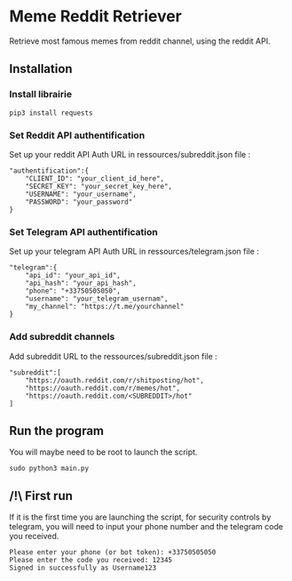 # Meme Reddit Retriever

Retrieve most famous memes from reddit channel, using the reddit API.

## Installation

### Install librairie
```pip3 install requests```

### Set Reddit API authentification 
Set up your reddit API Auth URL in ressources/subreddit.json file : 
```
"authentification":{
    "CLIENT_ID": "your_client_id_here", 
    "SECRET_KEY": "your_secret_key_here",
    "USERNAME": "your_username",
    "PASSWORD": "your_password"
}

```

### Set Telegram API authentification 
Set up your telegram API Auth URL in ressources/telegram.json file : 
```
"telegram":{
    "api_id": "your_api_id",
    "api_hash": "your_api_hash",
    "phone": "+33750505050",
    "username": "your_telegram_usernam",
    "my_channel": "https://t.me/yourchannel"
}

```

### Add subreddit channels
Add subreddit URL to the ressources/subreddit.json file : 
```
"subreddit":[
    "https://oauth.reddit.com/r/shitposting/hot", 
    "https://oauth.reddit.com/r/memes/hot", 
    "https://oauth.reddit.com/<SUBREDDIT>/hot"
]

```

## Run the program 
You will maybe need to be root to launch the script.

```sudo python3 main.py```

## /!\ First run

If it is the first time you are launching the script, for security controls by telegram, you will need to input your phone number and the telegram code you received.

```
Please enter your phone (or bot token): +33750505050
Please enter the code you received: 12345
Signed in successfully as Username123
```